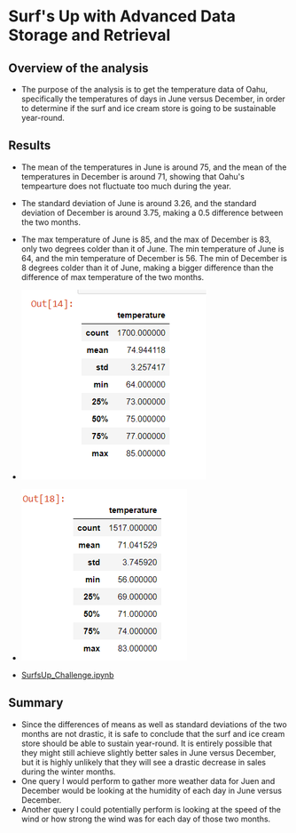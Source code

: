 # Surf's Up with Advanced Data Storage and Retrieval

## Overview of the analysis

- The purpose of the analysis is to get the temperature data of Oahu, specifically the temperatures of days in June versus December, in order to determine if the surf and ice cream store is going to be sustainable year-round.

## Results

- The mean of the temperatures in June is around 75, and the mean of the temperatures in December is around 71, showing that Oahu's tempearture does not fluctuate too much during the year. 
- The standard deviation of June is around 3.26, and the standard deviation of December is around 3.75, making a 0.5 difference between the two months.
- The max temperature of June is 85, and the max of December is 83, only two degrees colder than it of June. The min temperature of June is 64, and the min temperature of December is 56. The min of December is 8 degrees colder than it of June, making a bigger difference than the difference of max temperature of the two months.

- ![june_temp.PNG](june_temp.PNG)

- ![dec_temp.PNG](dec_temp.PNG)

- [SurfsUp_Challenge.ipynb](SurfsUp_Challenge.ipynb)

## Summary

- Since the differences of means as well as standard deviations of the two months are not drastic, it is safe to conclude that the surf and ice cream store should be able to sustain year-round. It is entirely possible that they might still achieve slightly better sales in June versus December, but it is highly unlikely that they will see a drastic decrease in sales during the winter months.
- One query I would perform to gather more weather data for Juen and December would be looking at the humidity of each day in June versus December. 
- Another query I could potentially perform is looking at the speed of the wind or how strong the wind was for each day of those two months. 
